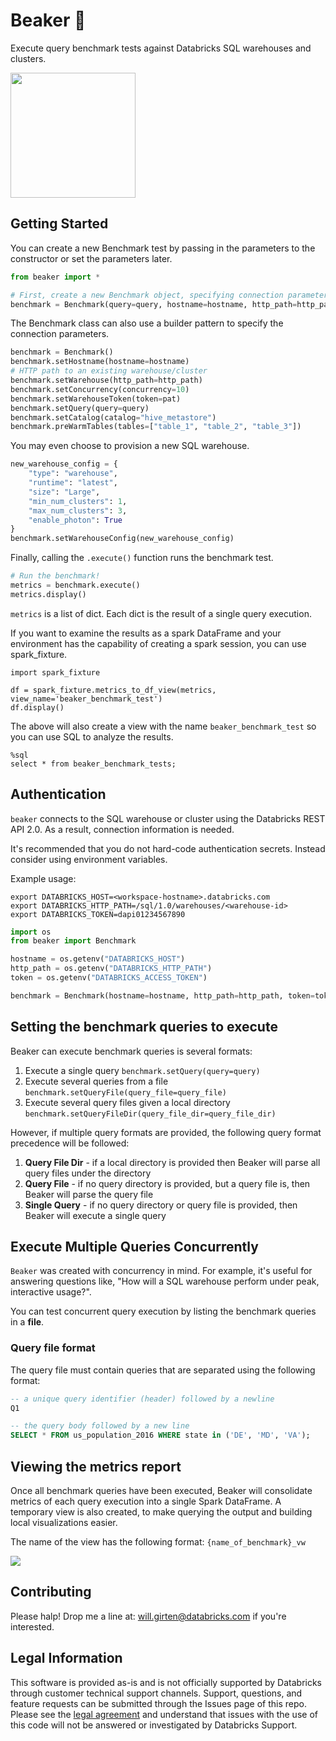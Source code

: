 # Beaker 🧪
Execute query benchmark tests against Databricks SQL warehouses and clusters.

<img src="./assets/images/beaker.png" width="200">

## Getting Started
You can create a new Benchmark test by passing in the parameters to the constructor or set the parameters later.

```python
from beaker import *

# First, create a new Benchmark object, specifying connection parameters
benchmark = Benchmark(query=query, hostname=hostname, http_path=http_path, token=pat)
```

The Benchmark class can also use a builder pattern to specify the connection parameters.
```python
benchmark = Benchmark()
benchmark.setHostname(hostname=hostname)
# HTTP path to an existing warehouse/cluster
benchmark.setWarehouse(http_path=http_path)
benchmark.setConcurrency(concurrency=10)
benchmark.setWarehouseToken(token=pat)
benchmark.setQuery(query=query)
benchmark.setCatalog(catalog="hive_metastore")
benchmark.preWarmTables(tables=["table_1", "table_2", "table_3"])
```

You may even choose to provision a new SQL warehouse.
```python
new_warehouse_config = {
    "type": "warehouse",
    "runtime": "latest",
    "size": "Large",
    "min_num_clusters": 1,
    "max_num_clusters": 3,
    "enable_photon": True
}
benchmark.setWarehouseConfig(new_warehouse_config)
```

Finally, calling the `.execute()` function runs the benchmark test.
```python
# Run the benchmark!
metrics = benchmark.execute()
metrics.display()
```

`metrics` is a list of dict. Each dict is the result of a single query execution.

If you want to examine the results as a spark DataFrame and your environment has the capability of creating a spark session, you can use spark_fixture.

```
import spark_fixture

df = spark_fixture.metrics_to_df_view(metrics, view_name='beaker_benchmark_test')
df.display()
```

The above will also create a view with the name `beaker_benchmark_test` so you can use SQL to analyze the results.

```
%sql
select * from beaker_benchmark_tests;
```


## Authentication
`beaker` connects to the SQL warehouse or cluster using the Databricks REST API 2.0. As a result, connection information is needed.

It's recommended that you do not hard-code authentication secrets. Instead consider using environment variables.

Example usage:

```shell
export DATABRICKS_HOST=<workspace-hostname>.databricks.com
export DATABRICKS_HTTP_PATH=/sql/1.0/warehouses/<warehouse-id>
export DATABRICKS_TOKEN=dapi01234567890
```

```python
import os
from beaker import Benchmark

hostname = os.getenv("DATABRICKS_HOST")
http_path = os.getenv("DATABRICKS_HTTP_PATH")
token = os.getenv("DATABRICKS_ACCESS_TOKEN")

benchmark = Benchmark(hostname=hostname, http_path=http_path, token=token)
```                
                
## Setting the benchmark queries to execute
Beaker can execute benchmark queries is several formats:
1. Execute a single query
```benchmark.setQuery(query=query)```
2. Execute several queries from a file
```benchmark.setQueryFile(query_file=query_file)```
3. Execute several query files given a local directory
```benchmark.setQueryFileDir(query_file_dir=query_file_dir)```

However, if multiple query formats are provided, the following query format precedence will be followed:
1. **Query File Dir** - if a local directory is provided then Beaker will parse all query files under the directory
2. **Query File** - if no query directory is provided, but a query file is, then Beaker will parse the query file
3. **Single Query** - if no query directory or query file is provided, then Beaker will execute a single query

## Execute Multiple Queries Concurrently
`Beaker` was created with concurrency in mind. For example, it's useful for answering questions like, "How will a SQL warehouse perform under peak, interactive usage?".

You can test concurrent query execution by listing the benchmark queries in a **file**.

### Query file format
The query file must contain queries that are separated using the following format:

```sql
-- a unique query identifier (header) followed by a newline
Q1

-- the query body followed by a new line
SELECT * FROM us_population_2016 WHERE state in ('DE', 'MD', 'VA');

```

## Viewing the metrics report
Once all benchmark queries have been executed, Beaker will consolidate metrics of each query execution into a single Spark DataFrame.
A temporary view is also created, to make querying the output and building local visualizations easier. 

The name of the view has the following format: `{name_of_benchmark}_vw`

<img src="./assets/images/metrics_visualization.png" />

## Contributing
Please halp! Drop me a line at: will.girten@databricks.com if you're interested.

## Legal Information
This software is provided as-is and is not officially supported by Databricks through customer technical support channels. Support, questions, and feature requests can be submitted through the Issues page of this repo. Please see the [legal agreement](LICENSE) and understand that issues with the use of this code will not be answered or investigated by Databricks Support.
